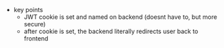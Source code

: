   * key points
    * JWT cookie is set and named on backend (doesnt have to, but more secure)
    * after cookie is set, the backend literally redirects user back to frontend